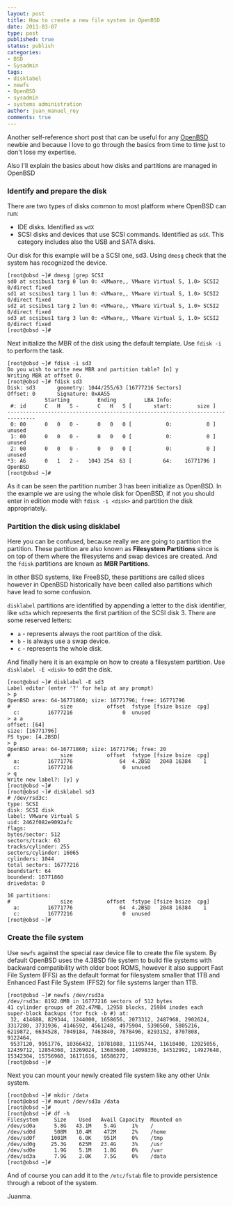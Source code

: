```yaml
---
layout: post
title: How to create a new file system in OpenBSD
date: 2011-03-07
type: post
published: true
status: publish
categories:
- BSD
- Sysadmin
tags:
- disklabel
- newfs
- OpenBSD
- sysadmin
- systems administration
author: juan_manuel_rey
comments: true
---
```


Another self-reference short post that can be useful for any [OpenBSD](http://www.openbsd.org "OpenBSD") newbie and because I love to go through the basics from time to time just to don't lose my expertise.

Also I'll explain the basics about how disks and partitions are managed in OpenBSD

### Identify and prepare the disk

There are two types of disks common to most platform where OpenBSD can run:

-   IDE disks. Identified as `wdX`
-   SCSI disks and devices that use SCSI commands. Identified as `sdX`. This category includes also the USB and SATA disks.

Our disk for this example will be a SCSI one, sd3. Using `dmesg` check that the system has recognized the device.

```
[root@obsd ~]# dmesg |grep SCSI
sd0 at scsibus1 targ 0 lun 0: <VMware,, VMware Virtual S, 1.0> SCSI2 0/direct fixed
sd1 at scsibus1 targ 1 lun 0: <VMware,, VMware Virtual S, 1.0> SCSI2 0/direct fixed
sd2 at scsibus1 targ 2 lun 0: <VMware,, VMware Virtual S, 1.0> SCSI2 0/direct fixed
sd3 at scsibus1 targ 3 lun 0: <VMware,, VMware Virtual S, 1.0> SCSI2 0/direct fixed
[root@obsd ~]#
```

Next initialize the MBR of the disk using the default template. Use `fdisk -i` to perform the task.

```
[root@obsd ~]# fdisk -i sd3
Do you wish to write new MBR and partition table? [n] y
Writing MBR at offset 0.
[root@obsd ~]# fdisk sd3
Disk: sd3       geometry: 1044/255/63 [16777216 Sectors]
Offset: 0       Signature: 0xAA55
            Starting         Ending         LBA Info:
 #: id      C   H   S -      C   H   S [       start:        size ]
-------------------------------------------------------------------------------
 0: 00      0   0   0 -      0   0   0 [           0:           0 ] unused     
 1: 00      0   0   0 -      0   0   0 [           0:           0 ] unused     
 2: 00      0   0   0 -      0   0   0 [           0:           0 ] unused     
*3: A6      0   1   2 -   1043 254  63 [          64:    16771796 ] OpenBSD    
[root@obsd ~]#
```

As it can be seen the partition number 3 has been initialize as OpenBSD. In the example we are using the whole disk for OpenBSD, if not you should enter in edition mode with `fdisk -i <disk>` and partition the disk appropriately.

### Partition the disk using disklabel

Here you can be confused, because really we are going to partition the partition. These partition are also known as **Filesystem Partitions** since is on top of them where the filesystems and swap devices are created. And the `fdisk` partitions are known as **MBR Partitions**.

In other BSD systems, like FreeBSD, these partitions are called slices however in OpenBSD historically have been called also partitions which have lead to some confusion.

`disklabel` partitions are identified by appending a letter to the disk identifier, like `sd3a` which represents the first partition of the SCSI disk 3. There are some reserved letters:

-  `a` - represents always the root partition of the disk.
-  `b` - is always use a swap device.
-  `c` - represents the whole disk.

And finally here it is an example on how to create a filesystem partition. Use `disklabel -E <disk>` to edit the disk.

```
[root@obsd ~]# disklabel -E sd3
Label editor (enter '?' for help at any prompt)
> p
OpenBSD area: 64-16771860; size: 16771796; free: 16771796
#                size           offset  fstype [fsize bsize  cpg]
  c:         16777216                0  unused                  
> a a
offset: [64]
size: [16771796]
FS type: [4.2BSD]
> p
OpenBSD area: 64-16771860; size: 16771796; free: 20
#                size           offset  fstype [fsize bsize  cpg]
  a:         16771776               64  4.2BSD   2048 16384    1
  c:         16777216                0  unused                  
> q
Write new label?: [y] y
[root@obsd ~]#
[root@obsd ~]# disklabel sd3
# /dev/rsd3c:
type: SCSI
disk: SCSI disk
label: VMware Virtual S
uid: 2462f082e9092afc
flags:
bytes/sector: 512
sectors/track: 63
tracks/cylinder: 255
sectors/cylinder: 16065
cylinders: 1044
total sectors: 16777216
boundstart: 64
boundend: 16771860
drivedata: 0

16 partitions:
#                size           offset  fstype [fsize bsize  cpg]
  a:         16771776               64  4.2BSD   2048 16384    1
  c:         16777216                0  unused                  
[root@obsd ~]#
```

### Create the file system

Use `newfs` against the special raw device file to create the file system. By default OpenBSD uses the 4.3BSD file system to build file systems with backward compatibility with older boot ROMS, however it also support Fast File System (FFS) as the default format for filesystem smaller that 1TB and Enhanced Fast File System (FFS2) for file systems larger than 1TB.

```
[root@obsd ~]# newfs /dev/rsd3a
/dev/rsd3a: 8192.0MB in 16777216 sectors of 512 bytes
41 cylinder groups of 202.47MB, 12958 blocks, 25984 inodes each
super-block backups (for fsck -b #) at:
 32, 414688, 829344, 1244000, 1658656, 2073312, 2487968, 2902624, 3317280, 3731936, 4146592, 4561248, 4975904, 5390560, 5805216, 6219872, 6634528, 7049184, 7463840, 7878496, 8293152, 8707808, 9122464,
 9537120, 9951776, 10366432, 10781088, 11195744, 11610400, 12025056, 12439712, 12854368, 13269024, 13683680, 14098336, 14512992, 14927648, 15342304, 15756960, 16171616, 16586272,
[root@obsd ~]#
```

Next you can mount your newly created file system like any other Unix system.

```
[root@obsd ~]# mkdir /data
[root@obsd ~]# mount /dev/sd3a /data
[root@obsd ~]#
[root@obsd ~]# df -h
Filesystem     Size    Used   Avail Capacity  Mounted on
/dev/sd0a      5.8G   43.1M    5.4G     1%    /
/dev/sd0d      508M   10.4M    472M     2%    /home
/dev/sd0f     1001M    6.0K    951M     0%    /tmp
/dev/sd0g     25.3G    625M   23.4G     3%    /usr
/dev/sd0e      1.9G    5.1M    1.8G     0%    /var
/dev/sd3a      7.9G    2.0K    7.5G     0%    /data
[root@obsd ~]#
```

And of course you can add it to the `/etc/fstab` file to provide persistence through a reboot of the system.

Juanma.
